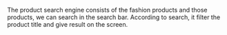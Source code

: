 The product search engine consists of the fashion products and those products, we can search in the search bar. According to search, it filter the product title and give result on the screen.
